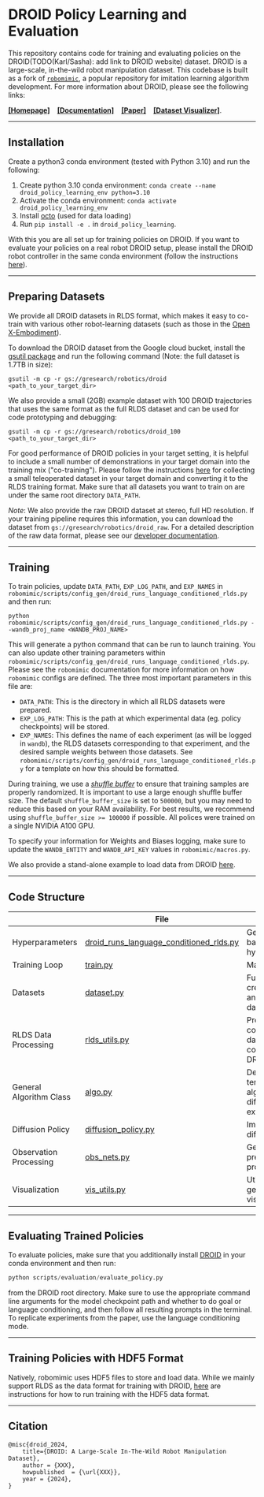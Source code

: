 # DROID Policy Learning and Evaluation

This repository contains code for training and evaluating policies on the DROID(TODO(Karl/Sasha): add link to DROID website) dataset. DROID is a large-scale, in-the-wild robot manipulation dataset. This codebase is built as a fork of [`robomimic`](https://robomimic.github.io/), a popular repository for imitation learning algorithm development. For more information about DROID, please see the following links: 

[**[Homepage]**](https://droid-dataset.github.io) &ensp; [**[Documentation]**](https://droid-dataset.github.io/droid) &ensp; [**[Paper]**](https://droid-dataset.github.io/paper) &ensp; [**[Dataset Visualizer]**](https://droid-dataset.github.io/dataset.html).

-------
## Installation
Create a python3 conda environment (tested with Python 3.10) and run the following:

1. Create python 3.10 conda environment: `conda create --name droid_policy_learning_env python=3.10`
2. Activate the conda environment: `conda activate droid_policy_learning_env`
3. Install [octo](https://github.com/octo-models/octo) (used for data loading)
4. Run `pip install -e .` in `droid_policy_learning`.

With this you are all set up for training policies on DROID. If you want to evaluate your policies on a real robot DROID setup, 
please install the DROID robot controller in the same conda environment (follow the instructions [here](https://github.com/droid-dataset/droid)).

-------
## Preparing Datasets
We provide all DROID datasets in RLDS format, which makes it easy to co-train with various other robot-learning datasets (such as those in the [Open X-Embodiment](https://robotics-transformer-x.github.io/)).

To download the DROID dataset from the Google cloud bucket, install the [gsutil package](https://cloud.google.com/storage/docs/gsutil_install) and run the following command (Note: the full dataset is 1.7TB in size):
```
gsutil -m cp -r gs://gresearch/robotics/droid <path_to_your_target_dir>
```

We also provide a small (2GB) example dataset with 100 DROID trajectories that uses the same format as the full RLDS dataset and can be used for code prototyping and debugging:
```
gsutil -m cp -r gs://gresearch/robotics/droid_100 <path_to_your_target_dir>
```

For good performance of DROID policies in your target setting, it is helpful to include a small number of demonstrations in your target domain into the training mix ("co-training"). 
Please follow the instructions [here](https://droid-dataset.github.io/droid/example-workflows/data-collection.html) for collecting a small teleoperated dataset in your target domain and converting it to the RLDS training format.
Make sure that all datasets you want to train on are under the same root directory `DATA_PATH`.

*Note*: We also provide the raw DROID dataset at stereo, full HD resolution. If your training pipeline requires this information, you can download the dataset from `gs://gresearch/robotics/droid_raw`. For a detailed description of the raw data format, please see our [developer documentation](https://droid-dataset.github.io/droid).

-------
## Training
To train policies, update `DATA_PATH`, `EXP_LOG_PATH`, and `EXP_NAMES` in `robomimic/scripts/config_gen/droid_runs_language_conditioned_rlds.py` and then run:

`python robomimic/scripts/config_gen/droid_runs_language_conditioned_rlds.py --wandb_proj_name <WANDB_PROJ_NAME>`

This will generate a python command that can be run to launch training. You can also update other training parameters within `robomimic/scripts/config_gen/droid_runs_language_conditioned_rlds.py`. Please see the `robomimic` documentation for more information on how `robomimic` configs are defined. The three
most important parameters in this file are:

- `DATA_PATH`: This is the directory in which all RLDS datasets were prepared.
- `EXP_LOG_PATH`: This is the path at which experimental data (eg. policy checkpoints) will be stored.
- `EXP_NAMES`: This defines the name of each experiment (as will be logged in `wandb`), the RLDS datasets corresponding to that experiment, and the desired sample weights between those datasets. See `robomimic/scripts/config_gen/droid_runs_language_conditioned_rlds.py` for a template on how this should be formatted.

During training, we use a [_shuffle buffer_](https://www.tensorflow.org/api_docs/python/tf/data/Dataset#shuffle) to ensure that training samples are properly randomized. It is important to use a large enough shuffle buffer size.
The default `shuffle_buffer_size` is set to `500000`, but you may need to reduce this based on your RAM availability. For best results, we recommend using `shuffle_buffer_size >= 100000` if possible. All polices were trained on a single NVIDIA A100 GPU.

To specify your information for Weights and Biases logging, make sure to update the `WANDB_ENTITY` and `WANDB_API_KEY` values in `robomimic/macros.py`.

We also provide a stand-alone example to load data from DROID [here](examples/droid_dataloader.py).

-------
## Code Structure

|                           | File                                                    | Description                                                                   |
|---------------------------|---------------------------------------------------------|-------------------------------------------------------------------------------|
| Hyperparameters           | [droid_runs_language_conditioned_rlds.py](robomimic/scripts/config_gen/droid_runs_language_conditioned_rlds.py)     | Generates a config based on defined hyperparameters  |
| Training Loop             | [train.py](robomimic/scripts/train.py)                  | Main training script.                                                         |
| Datasets                  | [dataset.py](octo/data/dataset.py)                      | Functions for creating datasets and computing dataset statistics,             |
| RLDS Data Processing      | [rlds_utils.py](robomimic/utils/rlds_utils.py)    | Processing to convert RLDS dataset into dataset compatible for DROID training                      |
| General Algorithm Class   | [algo.py](robomimic/algo/algo.py)             | Defines a high level template for all algorithms (eg. diffusion policy) to extend           |
| Diffusion Policy          | [diffusion_policy.py](robomimic/algo/diffusion_policy.py)    | Implementation of diffusion policy |
| Observation Processing    | [obs_nets.py](robomimic/models/obs_nets.py)    | General observation pre-processing/encoding |
| Visualization             | [vis_utils.py](robomimic/utils/vis_utils.py) | Utilities for generating trajectory visualizations                      |

-------

## Evaluating Trained Policies
To evaluate policies, make sure that you additionally install [DROID](https://github.com/droid-dataset/droid) in your conda environment and then run:
```python
python scripts/evaluation/evaluate_policy.py
```
from the DROID root directory. Make sure to use the appropriate command line arguments for the model checkpoint path and whether to do goal or language conditioning, and then follow
all resulting prompts in the terminal. To replicate experiments from the paper, use the language conditioning mode.

-------

## Training Policies with HDF5 Format
Natively, robomimic uses HDF5 files to store and load data. While we mainly support RLDS as the data format for training with DROID, [here](robomimic/README_hdf5.md) are instructions for how to run training with the HDF5 data format.

------------
## Citation

```
@misc{droid_2024,
    title={DROID: A Large-Scale In-The-Wild Robot Manipulation Dataset},
    author = {XXX},
    howpublished  = {\url{XXX}},
    year = {2024},
}
```
